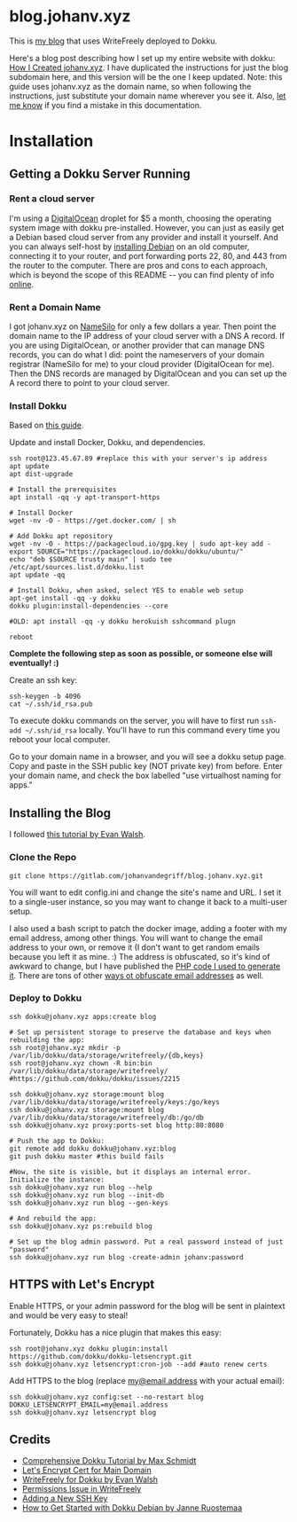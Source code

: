 # blog.johanv.xyz

This is [my blog](https://blog.johanv.xyz/) that uses WriteFreely deployed to Dokku.

Here's a blog post describing how I set up my entire website with dokku: [How I Created johanv.xyz](https://blog.johanv.xyz/how-i-created-johanv-xyz). I have duplicated the instructions for just the blog subdomain here, and this version will be the one I keep updated. Note: this guide uses johanv.xyz as the domain name, so when following the instructions, just substitute your domain name wherever you see it. Also, [let me know](https://johanv.xyz/contact/) if you find a mistake in this documentation.

# Installation

## Getting a Dokku Server Running

### Rent a cloud server
I'm using a [DigitalOcean](https://www.digitalocean.com/) droplet for $5 a month, choosing the operating system image with dokku pre-installed. However, you can just as easily get a Debian based cloud server from any provider and install it yourself. And you can always self-host by [installing Debian](https://www.howtoforge.com/tutorial/debian-minimal-server/) on an old computer, connecting it to your router, and port forwarding ports 22, 80, and 443 from the router to the computer. There are pros and cons to each approach, which is beyond the scope of this README -- you can find plenty of info [online](https://duckduckgo.com/?q=cloud+vs+self+host).

### Rent a Domain Name
I got johanv.xyz on [NameSilo](https://www.namesilo.com/) for only a few dollars a year. Then point the domain name to the IP address of your cloud server with a DNS A record. If you are using DigitalOcean, or another provider that can manage DNS records, you can do what I did: point the nameservers of your domain registrar (NameSilo for me) to your cloud provider (DigitalOcean for me). Then the DNS records are managed by DigitalOcean and you can set up the A record there to point to your cloud server.

### Install Dokku
Based on [this guide](https://upcloud.com/community/tutorials/get-started-dokku-debian/).

Update and install Docker, Dokku, and dependencies.
```
ssh root@123.45.67.89 #replace this with your server's ip address
apt update
apt dist-upgrade

# Install the prerequisites
apt install -qq -y apt-transport-https

# Install Docker
wget -nv -O - https://get.docker.com/ | sh

# Add Dokku apt repository
wget -nv -O - https://packagecloud.io/gpg.key | sudo apt-key add -
export SOURCE="https://packagecloud.io/dokku/dokku/ubuntu/"
echo "deb $SOURCE trusty main" | sudo tee /etc/apt/sources.list.d/dokku.list
apt update -qq

# Install Dokku, when asked, select YES to enable web setup
apt-get install -qq -y dokku
dokku plugin:install-dependencies --core

#OLD: apt install -qq -y dokku herokuish sshcommand plugn

reboot
```

**Complete the following step as soon as possible, or someone else will eventually! :)**

Create an ssh key:
```
ssh-keygen -b 4096
cat ~/.ssh/id_rsa.pub
```

To execute dokku commands on the server, you will have to first run `ssh-add ~/.ssh/id_rsa` locally. You'll have to run this command every time you reboot your local computer.

Go to your domain name in a browser, and you will see a dokku setup page. Copy and paste in the SSH public key (NOT private key) from before. Enter your domain name, and check the box labelled "use virtualhost naming for apps."

## Installing the Blog
I followed [this tutorial by Evan Walsh](https://write.hellowelcome.org/evan/deploying-writefreely-via-dokku).

### Clone the Repo
```
git clone https://gitlab.com/johanvandegriff/blog.johanv.xyz.git
```
You will want to edit config.ini and change the site's name and URL. I set it to a single-user instance, so you may want to change it back to a multi-user setup.

I also used a bash script to patch the docker image, adding a footer with my email address, among other things. You will want to change the email address to your own, or remove it (I don't want to get random emails because you left it as mine. :) The address is obfuscated, so it's kind of awkward to change, but I have published the [PHP code I used to generate it](https://gitlab.com/johanvandegriff/johanv.xyz/blob/master/header.php#L92). There are tons of other [ways ot obfuscate email addresses](https://stackoverflow.com/questions/748780/best-way-to-obfuscate-an-e-mail-address-on-a-website) as well.

### Deploy to Dokku
```
ssh dokku@johanv.xyz apps:create blog

# Set up persistent storage to preserve the database and keys when rebuilding the app:
ssh root@johanv.xyz mkdir -p /var/lib/dokku/data/storage/writefreely/{db,keys}
ssh root@johanv.xyz chown -R bin:bin /var/lib/dokku/data/storage/writefreely/
#https://github.com/dokku/dokku/issues/2215

ssh dokku@johanv.xyz storage:mount blog /var/lib/dokku/data/storage/writefreely/keys:/go/keys
ssh dokku@johanv.xyz storage:mount blog /var/lib/dokku/data/storage/writefreely/db:/go/db
ssh dokku@johanv.xyz proxy:ports-set blog http:80:8080

# Push the app to Dokku:
git remote add dokku dokku@johanv.xyz:blog
git push dokku master #this build fails

#Now, the site is visible, but it displays an internal error. Initialize the instance:
ssh dokku@johanv.xyz run blog --help
ssh dokku@johanv.xyz run blog --init-db
ssh dokku@johanv.xyz run blog --gen-keys

# And rebuild the app:
ssh dokku@johanv.xyz ps:rebuild blog

# Set up the blog admin password. Put a real password instead of just "password"
ssh dokku@johanv.xyz run blog -create-admin johanv:password
```

## HTTPS with Let's Encrypt
Enable HTTPS, or your admin password for the blog will be sent in plaintext and would be very easy to steal!

Fortunately, Dokku has a nice plugin that makes this easy:
```
ssh root@johanv.xyz dokku plugin:install https://github.com/dokku/dokku-letsencrypt.git
ssh dokku@johanv.xyz letsencrypt:cron-job --add #auto renew certs
```

Add HTTPS to the blog (replace my@email.address with your actual email):
```
ssh dokku@johanv.xyz config:set --no-restart blog DOKKU_LETSENCRYPT_EMAIL=my@email.address
ssh dokku@johanv.xyz letsencrypt blog
```

## Credits

* [Comprehensive Dokku Tutorial by Max Schmidt](https://maximilianschmitt.me/posts/tutorial-deploy-apps-websites-dokku/)
* [Let's Encrypt Cert for Main Domain](https://github.com/dokku/dokku-letsencrypt/issues/146)
* [WriteFreely for Dokku by Evan Walsh](https://write.hellowelcome.org/evan/deploying-writefreely-via-dokku)
* [Permissions Issue in WriteFreely](https://github.com/dokku/dokku/issues/2215)
* [Adding a New SSH Key](https://www.digitalocean.com/community/questions/dokku-add-new-ssh-key)
* [How to Get Started with Dokku Debian by Janne Ruostemaa](https://upcloud.com/community/tutorials/get-started-dokku-debian/)
